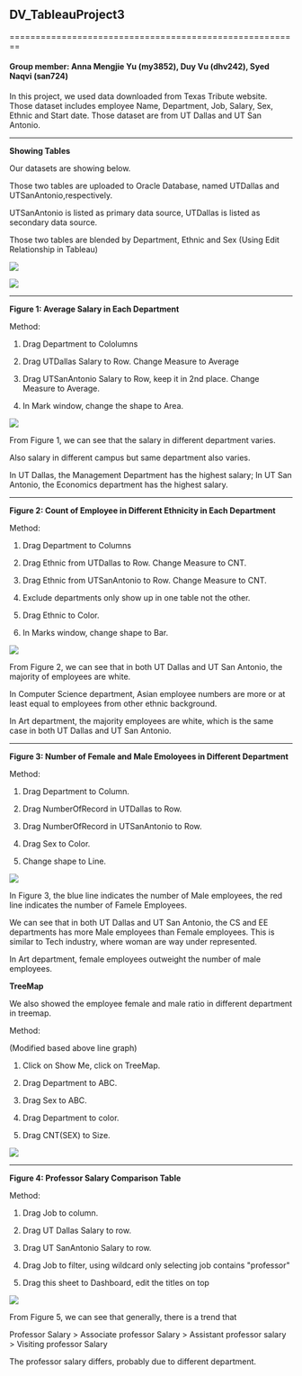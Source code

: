 ## DV_TableauProject3
========================================================
#### Group member: Anna Mengjie Yu (my3852),  Duy Vu (dhv242),  Syed Naqvi (san724)
In this project, we used data downloaded from Texas Tribute website. 
Those dataset includes employee Name, Department, Job, Salary, Sex, Ethnic and Start date. 
Those dataset are from UT Dallas and UT San Antonio.

*********
**Showing Tables**

Our datasets are showing below.

Those two tables are uploaded to Oracle Database, named UTDallas and UTSanAntonio,respectively.

UTSanAntonio is listed as primary data source, UTDallas is listed as secondary data source.

Those two tables are blended by Department, Ethnic and Sex (Using Edit Relationship in Tableau)

![](./UTDallas.tiff)

![](./UTSanAntonio.tiff)

*********
**Figure 1: Average Salary in Each Department**

Method:

1. Drag Department to Cololumns

2. Drag UTDallas Salary to Row. Change Measure to Average

3. Drag UTSanAntonio Salary to Row, keep it in 2nd place. Change Measure to Average.

4. In Mark window, change the shape to Area.

![](./DepAvgSal.tiff)

  From Figure 1, we can see that the salary in different department varies. 
  
  Also salary in different campus but same department also varies. 
  
  In UT Dallas, the Management Department has the highest salary; In UT San Antonio, the Economics department has the highest salary.

*********
**Figure 2: Count of Employee in Different Ethnicity in Each Department**

Method:

1. Drag Department to Columns

2. Drag Ethnic from UTDallas to Row. Change Measure to CNT.

3. Drag Ethnic from UTSanAntonio to Row. Change Measure to CNT.

4. Exclude departments only show up in one table not the other.

5. Drag Ethnic to Color.

6. In Marks window, change shape to Bar.

![](./DepEthnic.tiff)

From Figure 2, we can see that in both UT Dallas and UT San Antonio, the majority of employees are white.

In Computer Science department, Asian employee numbers are more or at least equal to employees from other ethnic background. 

In Art department, the majority employees are white, which is the same case in both UT Dallas and UT San Antonio.

*********
**Figure 3: Number of Female and Male Emoloyees in Different Department**

Method:

1. Drag Department to Column.

2. Drag NumberOfRecord in UTDallas to Row.

3. Drag NumberOfRecord in UTSanAntonio to Row.

4. Drag Sex to Color.

5. Change shape to Line.


![](./FM.tiff)


In Figure 3, the blue line indicates the number of Male employees, the red line indicates the number of Famele Employees.

We can see that in both UT Dallas and UT San Antonio, the CS and EE departments has more Male employees than Female employees. This is similar to Tech industry, where woman are way under represented.

In Art department, female employees outweight the number of male employees.


**TreeMap**

We also showed the employee female and male ratio in different department in treemap.

Method:

(Modified based above line graph)

1. Click on Show Me, click on TreeMap.

2. Drag Department to ABC.

3. Drag Sex to ABC.

4. Drag Department to color.

5. Drag CNT(SEX) to Size.


![](./DepSexCnt.tiff)

*********
**Figure 4: Professor Salary Comparison Table**

Method: 

1. Drag Job to column.

2. Drag UT Dallas Salary to row.

3. Drag UT SanAntonio Salary to row.

4. Drag Job to filter, using wildcard only selecting job contains "professor"

5. Drag this sheet to Dashboard, edit the titles on top

![](./ProfSal.tiff)

From Figure 5, we can see that generally, there is a trend that

Professor Salary > Associate professor Salary > Assistant professor salary > Visiting professor Salary

The professor salary differs, probably due to different department.








